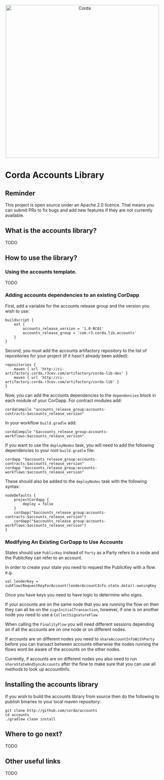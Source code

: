 <p align="center">
    <img src="https://www.corda.net/wp-content/uploads/2016/11/fg005_corda_b.png" alt="Corda" width="500">
</p>

# Corda Accounts Library

## Reminder

This project is open source under an Apache 2.0 licence. That means you
can submit PRs to fix bugs and add new features if they are not currently
available.

## What is the accounts library?

TODO

## How to use the library?

### Using the accounts template.

TODO

### Adding accounts dependencies to an existing CorDapp

First, add a variable for the accounts release group and the version you 
wish to use:

    buildscript {
        ext {
            accounts_release_version = '1.0-RC01'
            accounts_release_group = 'com.r3.corda.lib.accounts'
        }
    }

Second, you must add the accounts artifactory repository to the
list of repositories for your project (if it hasn't already been added):

    repositories {
        maven { url 'http://ci-artifactory.corda.r3cev.com/artifactory/corda-lib-dev' }
        maven { url 'http://ci-artifactory.corda.r3cev.com/artifactory/corda-lib' }
    }

Now, you can add the accounts dependencies to the `dependencies` block
in each module of your CorDapp. For contract modules add:

    cordaCompile "accounts_release_group:accounts-contracts:$accounts_release_version"

In your workflow `build.gradle` add:

    cordaCompile "$accounts_release_group:accounts-workflows:$accounts_release_version"

If you want to use the `deployNodes` task, you will need to add the
following dependencies to your root `build.gradle` file:

    cordapp "$accounts_release_group:accounts-contracts:$accounts_release_version"
    cordapp "$accounts_release_group:accounts-workflows:$accounts_release_version"

These should also be added to the `deployNodes` task with the following syntax:

    nodeDefaults {
        projectCordapp {
            deploy = false
        }
        cordapp("$accounts_release_group:accounts-contracts:$accounts_release_version")
        cordapp("$accounts_release_group:accounts-workflows:$accounts_release_version")
    }

### Modifying An Existing CorDapp to Use Accounts

States should use `PublicKey` instead of `Party` as a Party refers to a node and the PublicKey can refer to an account.

In order to create your state you need to request the PublicKey with a flow. e.g.

    val lenderKey = subFlow(RequestKeyForAccount(lenderAccountInfo.state.data)).owningKey

Once you have keys you need to have logic to determine who signs.

If your accounts are on the same node that you are running the flow on then they can all be on the `signInitialTransaction`, however, if one is on another node you need to use a `CollectSignatureFlow` 

When calling the `FinalityFlow` you will need different sessions depending on if all the accounts are on one node or on different nodes.
 
If accounts are on different nodes you need to `shareAccountInfoWithParty` before you can transact between accounts otherwise the nodes running the flows wont be aware of the accounts on the other nodes.

Currently, if accounts are on different nodes you also need to run `shareStateAndSyncAccounts` after the flow to make sure that you can use all methods to look up accountInfo.

## Installing the accounts library

If you wish to build the accounts library from source then do the following to
publish binaries to your local maven repository:

    git clone http://github.com/corda/accounts
    cd accounts
    ./gradlew clean install

## Where to go next?

TODO

## Other useful links

TODO